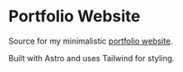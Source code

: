 # Portfolio Website

Source for my minimalistic [portfolio website](https://pratyushbarik.dev).

Built with Astro and uses Tailwind for styling.
